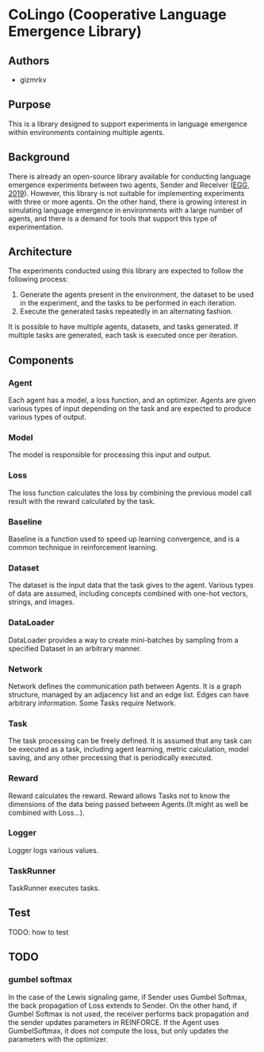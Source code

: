 # CoLingo (Cooperative Language Emergence Library)

## Authors
- gizmrkv

## Purpose
This is a library designed to support experiments in language emergence within environments containing multiple agents.

## Background
There is already an open-source library available for conducting language emergence experiments between two agents, Sender and Receiver ([EGG, 2019](https://github.com/facebookresearch/EGG)). However, this library is not suitable for implementing experiments with three or more agents. On the other hand, there is growing interest in simulating language emergence in environments with a large number of agents, and there is a demand for tools that support this type of experimentation.

## Architecture
The experiments conducted using this library are expected to follow the following process:

1. Generate the agents present in the environment, the dataset to be used in the experiment, and the tasks to be performed in each iteration.
2. Execute the generated tasks repeatedly in an alternating fashion.

It is possible to have multiple agents, datasets, and tasks generated. If multiple tasks are generated, each task is executed once per iteration.



## Components

### Agent
Each agent has a model, a loss function, and an optimizer. Agents are given various types of input depending on the task and are expected to produce various types of output.

### Model
The model is responsible for processing this input and output.

### Loss
The loss function calculates the loss by combining the previous model call result with the reward calculated by the task.

### Baseline
Baseline is a function used to speed up learning convergence, and is a common technique in reinforcement learning.

### Dataset
The dataset is the input data that the task gives to the agent. Various types of data are assumed, including concepts combined with one-hot vectors, strings, and images.

### DataLoader
DataLoader provides a way to create mini-batches by sampling from a specified Dataset in an arbitrary manner.

### Network
Network defines the communication path between Agents. It is a graph structure, managed by an adjacency list and an edge list. Edges can have arbitrary information. Some Tasks require Network.

### Task
The task processing can be freely defined. It is assumed that any task can be executed as a task, including agent learning, metric calculation, model saving, and any other processing that is periodically executed.

### Reward
Reward calculates the reward. Reward allows Tasks not to know the dimensions of the data being passed between Agents.(It might as well be combined with Loss...).

### Logger
Logger logs various values.

### TaskRunner
TaskRunner executes tasks.

## Test
TODO: how to test

## TODO

### gumbel softmax
In the case of the Lewis signaling game, if Sender uses Gumbel Softmax, the back propagation of Loss extends to Sender. On the other hand, if Gumbel Softmax is not used, the receiver performs back propagation and the sender updates parameters in REINFORCE.
If the Agent uses GumbelSoftmax, it does not compute the loss, but only updates the parameters with the optimizer.